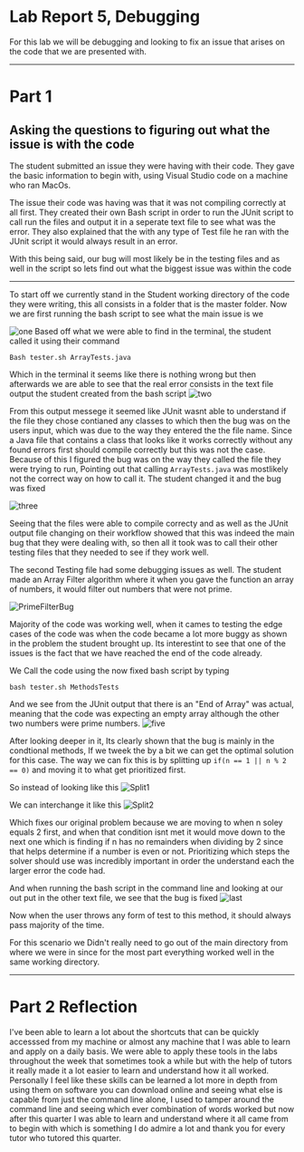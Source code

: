 # Lab Report 5, Debugging

For this lab we will be debugging and looking to fix an issue that arises on the code that we are presented with. 

---

# Part 1 

## Asking the questions to figuring out what the issue is with the code

The student submitted an issue they were having with their code. They gave the basic information to begin with, using Visual Studio code on a machine who ran MacOs. 

The issue their code was having was that it was not compiling correctly at all first. They created their own Bash script in order to run the JUnit script to call run the files and output it in a seperate text file to see what was the error. They also explained that the with any type of Test file he ran with the JUnit script it would always result in an error. 

With this being said, our bug will most likely be in the testing files and as well in the script so lets find out what the biggest issue was within the code


---

To start off we currently stand in the Student working directory of the code they were writing, this all consists in a folder that is the master folder. Now we are first running the bash script to see what the main issue is we

![one](StudentScreenShotOfTerminal1.png)
Based off what we were able to find in the terminal, the student called it using their command 
```
Bash tester.sh ArrayTests.java
```
Which in the terminal it seems like there is nothing wrong but then afterwards we are able to see that the real error consists in the text file output the student created from the bash script
![two](OutputPage1.png)

From this output messege it seemed like JUnit wasnt able to understand if the file they chose contianed any classes to which then the bug was on the users input, which was due to the way they entered the the file name. Since a Java file that contains a class that looks like it works correctly without any found errors first should compile correctly but this was not the case. Because of this I figured the bug was on the way they called the file they were trying to run, Pointing out that calling  `ArrayTests.java` was mostlikely not the correct way on how to call it. The student changed it and the bug was fixed 

![three](WorkFlowOfStudent.png)

Seeing that the files were able to compile correcty  and as well as the JUnit output file changing on their workflow showed that this was indeed the main bug that they were dealing with, so then all it took was to call their other testing files that they needed to see if they work well.

The second Testing file had some debugging issues as well. The student made an Array Filter algorithm where it when you gave the function an array of numbers, it would filter out numbers that were not prime.

![PrimeFilterBug](PrimeFilterBug.png)

Majority of the code was working well, when it cames to testing the edge cases of the code was when the code became a lot more buggy as shown in the problem the student brought up. Its interestint to see that one of the issues is the fact that we have reached the end of the code already.

We Call the code using the now fixed bash script by typing 
``` 
bash tester.sh MethodsTests
```
And we see from the JUnit output that there is an "End of Array" was actual, meaning that the code was expecting an empty array although the other two numbers were prime numbers.
![five](JunitOutput2.png)

After looking deeper in it, Its clearly shown that the bug is mainly in the condtional methods, If we tweek the by a bit we can get the optimal solution for this case. The way we can fix this is by splitting up `if(n == 1 || n % 2 == 0)` and moving it to what get prioritized first.

So instead of looking like this
![Split1](Split1.png)

We can interchange it like this
![Split2](Split2.png)

Which fixes our original problem because we are moving to when n soley equals 2 first, and when that condition isnt met it would move down to the next one which is finding if n has no remainders when dividing by 2 since that helps determine if a number is even or not. Prioritizing which steps the solver should use was incredibly important in order the understand each the larger error the code had.

And when running the bash script in the command line and looking at our out put in the other text file, we see that the bug is fixed
![last](BugFix2.png)

Now when the user throws any form of test to this method, it should always pass majority of the time.

For this scenario we Didn't really need to go out of the main directory from where we were in since for the most part everything worked well in the same working directory.

---

# Part 2 Reflection

I've been able to learn a lot about the shortcuts that can be quickly accesssed from my machine or almost any machine that I was able to learn and apply on a daily basis. We were able to apply these tools in the labs throughout the week that sometimes took a while but with the help of tutors it really made it a lot easier to learn and understand how it all worked. Personally I feel like these skills can be learned a lot more in depth from using them on software you can download online and seeing what else is capable from just the command line alone, I used to tamper around the command line and seeing which ever combination of words worked but now after this quarter I was able to learn and understand where it all came from to begin with which is something I do admire a lot and thank you for every tutor who tutored this quarter.
